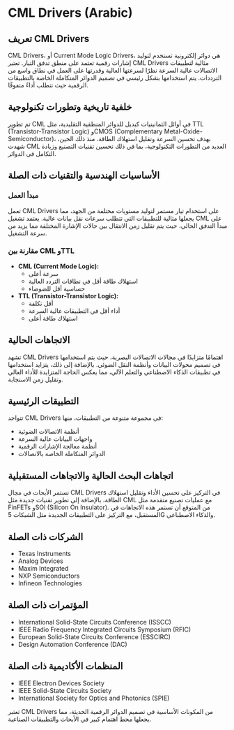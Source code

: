 # CML Drivers (Arabic)

## تعريف CML Drivers
CML Drivers، أو Current Mode Logic Drivers، هي دوائر إلكترونية تستخدم لتوليد إشارات رقمية تعتمد على منطق تدفق التيار. تعتبر CML Drivers مثالية لتطبيقات الاتصالات عالية السرعة نظرًا لسرعتها العالية وقدرتها على العمل في نطاق واسع من الترددات. يتم استخدامها بشكل رئيسي في تصميم الدوائر المتكاملة الخاصة بالتطبيقات الرقمية حيث تتطلب أداءً متفوقًا.

## خلفية تاريخية وتطورات تكنولوجية
تم تطوير CML في أوائل الثمانينيات كبديل للدوائر المنطقية التقليدية، مثل TTL (Transistor-Transistor Logic) وCMOS (Complementary Metal-Oxide-Semiconductor)، بهدف تحسين السرعة وتقليل استهلاك الطاقة. منذ ذلك الحين، شهدت CML العديد من التطورات التكنولوجية، بما في ذلك تحسين تقنيات التصنيع وزيادة التكامل في الدوائر.

## الأساسيات الهندسية والتقنيات ذات الصلة
### مبدأ العمل
تعمل CML Drivers على استخدام تيار مستمر لتوليد مستويات مختلفة من الجهد، مما يجعلها مثالية للتطبيقات التي تتطلب سرعات نقل بيانات عالية. يعتمد تشغيل CML على مبدأ التدفق الحالي، حيث يتم تقليل زمن الانتقال بين حالات الإشارة المختلفة مما يزيد من سرعة التشغيل.

### مقارنة بين CML وTTL
- **CML (Current Mode Logic):**
  - سرعة أعلى
  - استهلاك طاقة أقل في نطاقات التردد العالية
  - حساسية أقل للضوضاء
- **TTL (Transistor-Transistor Logic):**
  - أقل تكلفة
  - أداء أقل في التطبيقات عالية السرعة
  - استهلاك طاقة أعلى

## الاتجاهات الحالية
تشهد CML Drivers اهتمامًا متزايدًا في مجالات الاتصالات البصرية، حيث يتم استخدامها في تصميم محولات البيانات وأنظمة النقل الضوئي. بالإضافة إلى ذلك، يتزايد استخدامها في تطبيقات الذكاء الاصطناعي والتعلم الآلي، مما يعكس الحاجة المتزايدة للأداء العالي وتقليل زمن الاستجابة.

## التطبيقات الرئيسية
تتواجد CML Drivers في مجموعة متنوعة من التطبيقات، منها:
- أنظمة الاتصالات الضوئية
- واجهات البيانات عالية السرعة
- أنظمة معالجة الإشارات الرقمية
- الدوائر المتكاملة الخاصة بالاتصالات

## اتجاهات البحث الحالية والاتجاهات المستقبلية
تستمر الأبحاث في مجال CML Drivers في التركيز على تحسين الأداء وتقليل استهلاك الطاقة، بالإضافة إلى تطوير تقنيات جديدة مثل CML مع عمليات تصنيع متقدمة مثل FinFETs وSOI (Silicon On Insulator). من المتوقع أن تستمر هذه الاتجاهات في المستقبل، مع التركيز على التطبيقات الجديدة مثل الشبكات 5G والذكاء الاصطناعي.

## الشركات ذات الصلة
- Texas Instruments
- Analog Devices
- Maxim Integrated
- NXP Semiconductors
- Infineon Technologies

## المؤتمرات ذات الصلة
- International Solid-State Circuits Conference (ISSCC)
- IEEE Radio Frequency Integrated Circuits Symposium (RFIC)
- European Solid-State Circuits Conference (ESSCIRC)
- Design Automation Conference (DAC)

## المنظمات الأكاديمية ذات الصلة
- IEEE Electron Devices Society
- IEEE Solid-State Circuits Society
- International Society for Optics and Photonics (SPIE)

تعتبر CML Drivers من المكونات الأساسية في تصميم الدوائر الرقمية الحديثة، مما يجعلها محط اهتمام كبير في الأبحاث والتطبيقات الصناعية.